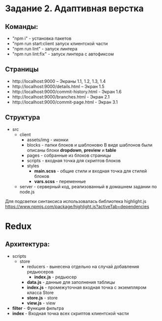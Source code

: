 # Задание 2. Адаптивная верстка

## Команды:

- "npm i" - установка пакетов
- "npm run start:client запуск клиентской части
- "npm run lint" - запуск линтера
- "npm run lint:fix" - запуск линтера с автофиксом

## Страницы 
- http://localhost:9000 – Экраны 1.1, 1.2, 1.3, 1.4
- http://localhost:9000/details.html – Экран 1.5
- http://localhost:9000/commit-history.html - Экран 1.6
- http://localhost:9000/branches.html - Экран 2.1
- http://localhost:9000/commit-page.html - Экран 3.1

## Структура
- src
    - client
        - assets/img - иконки
        - blocks - папки блоков и шаблоновю
        В виде шаблонов были описаны блоки **dropdown**, **preview** и **table**
        - pages - собранные из блоков страницы
        - scripts - входная точка для скриптов блоков
        - styles
            - **main.scss** - общие стили и входная точка для стилей блоков
            - **vars.scss** - переменные
    - server - серверный код, реализованный в домашнем задании по node.js
    
Для подсветки синтаксиса использовалась библиотека highlight.js https://www.npmjs.com/package/highlight.js?activeTab=dependencies

# Redux

## Архитектура:

- scripts
    - store
        - reducers - вынесена отдельно на случай добавления редьюсеров
            - **index.js** - редьюсер
        - **data.js** - данные для заполнения таблицы
        - **index.js** - промежуточная входная точка с экземпляром класса Store
        - **store.js** - store
        - **view.js** - view
- **filter** - Функция фильтра
- **index** - Входная точка всех скриптов клиентской части

